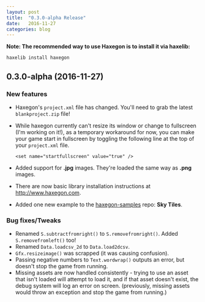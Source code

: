 ```yaml
---
layout: post
title:  "0.3.0-alpha Release"
date:   2016-11-27
categories: blog
---
```


**Note: The recommended way to use Haxegon is to install it via haxelib:**

`haxelib install haxegon`

0.3.0-alpha (2016-11-27)
------------------
### New features
* Haxegon's `project.xml` file has changed. You'll need to grab the latest `blankproject.zip` file!
* While haxegon currently can't resize its window or change to fullscreen (I'm working on it!), as a temporary workaround for now, you can make your game start in fullscreen by toggling the following line at the top of your `project.xml` file.

  ```
  <set name="startfullscreen" value="true" />
  ```

* Added support for **.jpg** images. They're loaded the same way as **.png** images.
* There are now basic library installation instructions at <a href="http://www.haxegon.com">http://www.haxegon.com</a>.
* Added one new example to the <a href="https://github.com/TerryCavanagh/haxegon-samples">haxegon-samples</a> repo: **Sky Tiles**.
  
### Bug fixes/Tweaks
* Renamed `S.subtractfromright()` to `S.removefromright()`. Added `S.removefromleft()` too!
* Renamed `Data.loadcsv_2d` to `Data.load2dcsv`.
* `Gfx.resizeimage()` was scrapped (it was causing confusion).
* Passing negative numbers to `Text.wordwrap()` outputs an error, but doesn't stop the game from running.
* Missing assets are now handled consistently - trying to use an asset that isn't loaded will attempt to load it, and if that asset doesn't exist, the debug system will log an error on screen. (previously, missing assets would throw an exception and stop the game from running.)